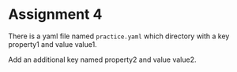 # Assignment 4

There is a yaml file named `practice.yaml` which directory with a key property1 and value value1.

Add an additional key named property2 and value value2.
